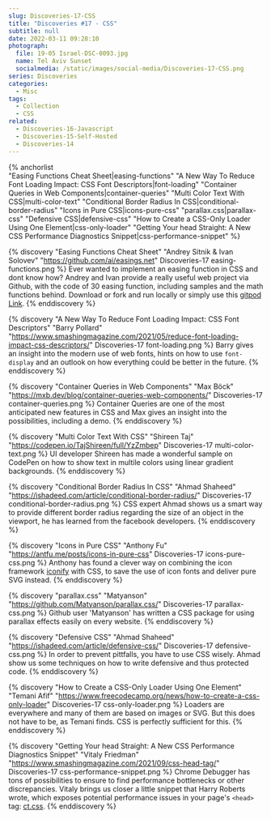 ```yaml
---
slug: Discoveries-17-CSS
title: "Discoveries #17 - CSS"
subtitle: null
date: 2022-03-11 09:28:10
photograph:
  file: 19-05 Israel-DSC-0093.jpg
  name: Tel Aviv Sunset
  socialmedia: /static/images/social-media/Discoveries-17-CSS.png
series: Discoveries
categories:
  - Misc
tags:
  - Collection
  - CSS
related:
  - Discoveries-16-Javascript
  - Discoveries-15-Self-Hosted
  - Discoveries-14
---
```


{% anchorlist  
  "Easing Functions Cheat Sheet|easing-functions"
  "A New Way To Reduce Font Loading Impact: CSS Font Descriptors|font-loading"
  "Container Queries in Web Components|container-queries"
  "Multi Color Text With CSS|multi-color-text"
  "Conditional Border Radius In CSS|conditional-border-radius"
  "Icons in Pure CSS|icons-pure-css"
  "parallax.css|parallax-css"
  "Defensive CSS|defensive-css"
  "How to Create a CSS-Only Loader Using One Element|css-only-loader"
  "Getting Your head Straight: A New CSS Performance Diagnostics Snippet|css-performance-snippet"
%}

<!-- more -->

{% discovery "Easing Functions Cheat Sheet" "Andrey Sitnik & Ivan Solovev" "https://github.com/ai/easings.net" Discoveries-17 easing-functions.png %}
Ever wanted to implement an easing function in CSS and dont know how? Andrey and Ivan provide a really useful web project via Github, with the code of 30 easing function, including samples and the math functions behind. Download or fork and run locally or simply use this [gitpod Link](gitpod.io/#https://github.com/ai/easings.net).
{% enddiscovery %}

{% discovery "A New Way To Reduce Font Loading Impact: CSS Font Descriptors" "Barry Pollard" "https://www.smashingmagazine.com/2021/05/reduce-font-loading-impact-css-descriptors/" Discoveries-17 font-loading.png %}
Barry gives an insight into the modern use of web fonts, hints on how to use ``font-display`` and an outlook on how everything could be better in the future.
{% enddiscovery %}

{% discovery "Container Queries in Web Components" "Max Böck" "https://mxb.dev/blog/container-queries-web-components/" Discoveries-17 container-queries.png %}
Container Queries are one of the most anticipated new features in CSS and Max gives an insight into the possibilities, including a demo.
{% enddiscovery %}

{% discovery "Multi Color Text With CSS" "Shireen Taj" "https://codepen.io/TajShireen/full/YzZmbep" Discoveries-17 multi-color-text.png %}
UI developer Shireen has made a wonderful sample on CodePen on how to show text in multile colors using linear gradient backgrounds.
{% enddiscovery %}

{% discovery "Conditional Border Radius In CSS" "Ahmad Shaheed" "https://ishadeed.com/article/conditional-border-radius/" Discoveries-17 conditional-border-radius.png %}
CSS expert Ahmad shows us a smart way to provide different border radius regarding the size of an object in the viewport, he has learned from the facebook developers.
{% enddiscovery %}

{% discovery "Icons in Pure CSS" "Anthony Fu" "https://antfu.me/posts/icons-in-pure-css" Discoveries-17 icons-pure-css.png %}
Anthony has found a clever way on combining the icon framework [iconify](https://docs.iconify.design/icon-components/svg-framework/) with CSS, to save the use of icon fonts and deliver pure SVG instead.
{% enddiscovery %}

{% discovery "parallax.css" "Matyanson" "https://github.com/Matyanson/parallax.css/" Discoveries-17 parallax-css.png %}
Github user 'Matyanson' has written a CSS package for using parallax effects easily on every website.
{% enddiscovery %}

{% discovery "Defensive CSS" "Ahmad Shaheed" "https://ishadeed.com/article/defensive-css/" Discoveries-17 defensive-css.png %}
In order to prevent pittfalls, you have to use CSS wisely. Ahmad show us some techniques on how to write defensive and thus protected code.
{% enddiscovery %}

{% discovery "How to Create a CSS-Only Loader Using One Element" "Temani Afif" "https://www.freecodecamp.org/news/how-to-create-a-css-only-loader" Discoveries-17 css-only-loader.png %}
Loaders are everywhere and many of them are based on images or SVG. But this does not have to be, as Temani finds. CSS is perfectly sufficient for this.
{% enddiscovery %}

{% discovery "Getting Your head Straight: A New CSS Performance Diagnostics Snippet" "Vitaly Friedman" "https://www.smashingmagazine.com/2021/09/css-head-tag/" Discoveries-17 css-performance-snippet.png %}
Chrome Debugger has tons of possibilities to ensure to find performance bottlenecks or other discrepancies. Vitaly brings us closer a little snippet that Harry Roberts wrote, which exposes potential performance issues in your page's ``<head>`` tag: [ct.css](https://csswizardry.com/ct/).
{% enddiscovery %}
